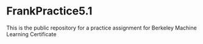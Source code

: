 # FrankPractice5.1
This is the public repository for a practice assignment for  Berkeley Machine Learning Certificate
